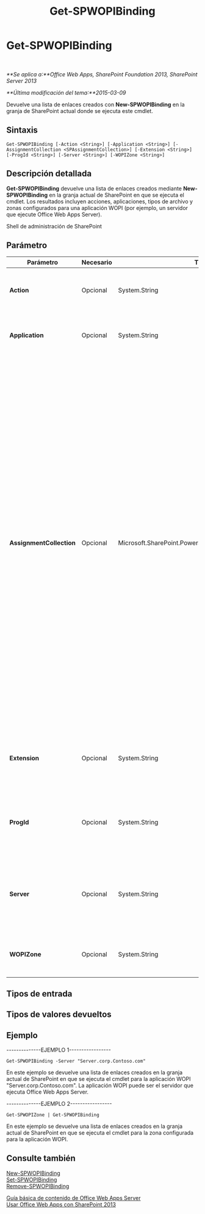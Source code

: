﻿---
title: Get-SPWOPIBinding
TOCTitle: Get-SPWOPIBinding
ms:assetid: b757301b-f6c5-43a5-a8ca-2ef33ede0ae8
ms:mtpsurl: https://technet.microsoft.com/es-es/library/JJ219450(v=office.15)
ms:contentKeyID: 48793540
ms.date: 12/18/2017
mtps_version: v=office.15
ms.translationtype: HT
---

# Get-SPWOPIBinding

 

_**Se aplica a:**Office Web Apps, SharePoint Foundation 2013, SharePoint Server 2013_

_**Última modificación del tema:**2015-03-09_

Devuelve una lista de enlaces creados con **New-SPWOPIBinding** en la granja de SharePoint actual donde se ejecuta este cmdlet.

## Sintaxis

    Get-SPWOPIBinding [-Action <String>] [-Application <String>] [-AssignmentCollection <SPAssignmentCollection>] [-Extension <String>] [-ProgId <String>] [-Server <String>] [-WOPIZone <String>]

## Descripción detallada

**Get-SPWOPIBinding** devuelve una lista de enlaces creados mediante **New-SPWOPIBinding** en la granja actual de SharePoint en que se ejecuta el cmdlet. Los resultados incluyen acciones, aplicaciones, tipos de archivo y zonas configurados para una aplicación WOPI (por ejemplo, un servidor que ejecute Office Web Apps Server).

Shell de administración de SharePoint

## Parámetro


<table>
<colgroup>
<col style="width: 25%" />
<col style="width: 25%" />
<col style="width: 25%" />
<col style="width: 25%" />
</colgroup>
<thead>
<tr class="header">
<th>Parámetro</th>
<th>Necesario</th>
<th>Tipo</th>
<th>Descripción</th>
</tr>
</thead>
<tbody>
<tr class="odd">
<td><p><strong>Action</strong></p></td>
<td><p>Opcional</p></td>
<td><p>System.String</p></td>
<td><p>Especifica la acción para la que se devolverán los enlaces.</p></td>
</tr>
<tr class="even">
<td><p><strong>Application</strong></p></td>
<td><p>Opcional</p></td>
<td><p>System.String</p></td>
<td><p>Especifica la aplicación para la que se devolverán los enlaces.</p></td>
</tr>
<tr class="odd">
<td><p><strong>AssignmentCollection</strong></p></td>
<td><p>Opcional</p></td>
<td><p>Microsoft.SharePoint.PowerShell.SPAssignmentCollection</p></td>
<td><p>Administra objetos para su correcta eliminación. El uso de objetos como <strong>SPWeb</strong> o <strong>SPSite</strong> puede requerir una gran cantidad de memoria y su uso en scripts de Windows PowerShell requiere una administración adecuada de la memoria. Mediante el uso del objeto <strong>SPAssignment</strong> se pueden asignar objetos a una variable y eliminar los objetos cuando ya no sean necesarios para liberar memoria. Cuando se usan los objetos <strong>SPWeb</strong>, <strong>SPSite</strong> o <strong>SPSiteAdministration</strong>, los objetos se eliminan automáticamente si no se usa una colección de asignaciones o el parámetro <strong>Global</strong>.</p>
<div class="alert">

> [!NOTE]
> Cuando se usa el parámetro <STRONG>Global</STRONG>, todos los objetos se guardan en el almacén global. Si los objetos no se usan de forma inmediata o se eliminan mediante el comando <STRONG>Stop-SPAssignment</STRONG>, puede producirse un error de memoria insuficiente.


</div></td>
</tr>
<tr class="even">
<td><p><strong>Extension</strong></p></td>
<td><p>Opcional</p></td>
<td><p>System.String</p></td>
<td><p>Especifica las extensiones de nombre de archivo para las que se devolverán los enlaces.</p></td>
</tr>
<tr class="odd">
<td><p><strong>ProgId</strong></p></td>
<td><p>Opcional</p></td>
<td><p>System.String</p></td>
<td><p>Especifica el identificador de programación (ProgID) de la aplicación para la que se devolverán los enlaces.</p></td>
</tr>
<tr class="even">
<td><p><strong>Server</strong></p></td>
<td><p>Opcional</p></td>
<td><p>System.String</p></td>
<td><p>Especifica el nombre de la aplicación WOPI (por ejemplo, un servidor que ejecute Office Web Apps Server) para la que se devolverán los enlaces.</p></td>
</tr>
<tr class="odd">
<td><p><strong>WOPIZone</strong></p></td>
<td><p>Opcional</p></td>
<td><p>System.String</p></td>
<td><p>Especifica la zona para la que se devolverán los enlaces.</p></td>
</tr>
</tbody>
</table>


## Tipos de entrada

## Tipos de valores devueltos

## Ejemplo

\--------------EJEMPLO 1-----------------

    Get-SPWOPIBinding -Server "Server.corp.Contoso.com"

En este ejemplo se devuelve una lista de enlaces creados en la granja actual de SharePoint en que se ejecuta el cmdlet para la aplicación WOPI "Server.corp.Contoso.com". La aplicación WOPI puede ser el servidor que ejecuta Office Web Apps Server.

\--------------EJEMPLO 2-----------------

    Get-SPWOPIZone | Get-SPWOPIBinding

En este ejemplo se devuelve una lista de enlaces creados en la granja actual de SharePoint en que se ejecuta el cmdlet para la zona configurada para la aplicación WOPI.

## Consulte también


[New-SPWOPIBinding](new-spwopibinding.md)  
[Set-SPWOPIBinding](set-spwopibinding.md)  
[Remove-SPWOPIBinding](remove-spwopibinding.md)  


[Guía básica de contenido de Office Web Apps Server](content-roadmap-for-office-web-apps-server.md)  
[Usar Office Web Apps con SharePoint 2013](use-office-web-apps-with-sharepoint-2013.md)

